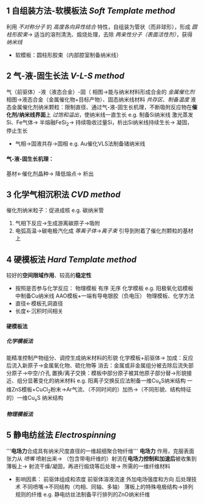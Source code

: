 ## 1 自组装方法-软模板法 *Soft Template method*
利用 *不对称分子* 的 *高度各向异性结合* 特性，自组装为管状（而非球形），形成 *圆柱形胶束*->
适当的溶剂清洗、煅烧处理，去除 *两亲性分子（表面活性剂）*，获得 *纳米线*
- 软模板：圆柱形胶束（内部腔室制备纳米线）

## 2 气-液-固生长法 *V-L-S method*
气（前驱体）-液（液态合金）-固（
相图->能与纳米材料形成合金的 *金属催化剂*
相图->液态合金（金属催化物+目标产物）、固态纳米线材料 *共存区*、*制备温度*
液态金属催化剂纳米颗粒：限制直径、通过气-液-固生长机理，不断吸附反应物在**催化剂/纳米线界面**上 *过饱和溢出*，使纳米线一直生长
e.g. 制备Si纳米线
    激光蒸发Si、Fe气体->
    半熔融FeSi$_2$->
    持续吸收过量Si，析出Si纳米线持续生长->
    凝固，停止生长
- 气相->固液共存->固相
e.g. Au催化VLS法制备锗纳米线
#### 气-液-固生长机理：
基材<-催化剂晶种->
降低熔点->
析出
## 3 化学气相沉积法 *CVD method*
催化剂纳米粒子：促进成核
e.g. 碳纳米管
1. 气相下反应->生成游离碳原子->吸附
2. 电弧高温->碳电极汽化成 *等离子体*->*离子束* 引导到附着了催化剂颗粒的基材上

## 4 硬模板法 *Hard Template method*
较好的**空间限域作用**、较高的**稳定性**
- 按照是否参与化学反应：
    物理模板
        有序
        无序
    化学模板
e.g. 阳极氧化铝模板中制备Cu纳米线
AAO模板+一端有导电银胶（负电压）
物理模板、化学方法
- 直径<-模板孔洞直径
- 长度<-沉积时间相关
#### 硬模板法
##### 化学模板法
能精准控制产物组分、调控生成纳米材料的形貌
化学模板+前驱体->
    加成：反应后流入新原子->金属氧化物、硫化物等
    消去：金属或非金属组分被去除后流失部分原子->中空/介孔
    置换/离子交换：模板中部分原子被其他原子部分替->形貌接近、组分显著变化的纳米材料
e.g. 阳离子交换反应法制备一维Cu<sub>x</sub>S纳米结构
一维ZnS模板+CuCl<sub>2</sub>粉末->Ar气流、（不同时间的）加热->（不同形貌、结构特征的）一维Cu<sub>x</sub>S 纳米结构
##### 物理模板法


## 5 静电纺丝法 *Electrospinning*
'''**电场力**合成具有纳米尺度直径的一维超细聚合物纤维'''
**电场力** 作用，克服表面张力从 *喷嘴* 喷射出来->
（包含带电纤维的）射流在**电场力控制和加速后**被收集到薄板上->
射流干燥/凝固，再进行煅烧等后处理->
所需的一维纤维材料
- 影响因素：
    前驱体组成和浓度
    前驱体溶液流速
    外加电场强度和方向
    后处理技术
不同喷嘴->不同结构（均相、同轴、多轴）
薄板上的特殊电极结构->排列规则的纤维
e.g. 静电纺丝法制备平行排列的ZnO纳米纤维

